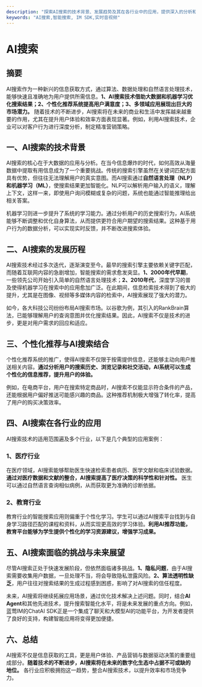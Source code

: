 ```yaml
---
description: "探索AI搜索的技术背景、发展趋势及其在各行业中的应用，提供深入的分析和见解。"
keywords: "AI搜索,智能搜索, IM SDK,实时音视频"
---
```

# AI搜索  

## 摘要  
AI搜索作为一种新兴的信息获取方式，通过算法、数据处理和自然语言处理技术，能够快速且准确地为用户提供所需信息。**1、AI搜索技术借助大数据和机器学习优化搜索结果；2、个性化推荐系统提高用户满意度；3、多领域应用展现出巨大的市场潜力。** 随着技术的不断进步，AI搜索将在未来的商业和生活中发挥越来越重要的作用，尤其在提升用户体验和效率方面表现显著。例如，利用AI搜索技术，企业可以对客户行为进行深度分析，制定精准营销策略。

## 一、AI搜索的技术背景  
AI搜索的核心在于大数据的应用与分析。在当今信息爆炸的时代，如何高效从海量数据中提取有用信息成为了一个重要挑战。传统的搜索引擎虽然在关键词匹配方面具有优势，但往往无法理解用户的真实意图。而AI搜索通过**自然语言处理（NLP）**和**机器学习（ML）**，使搜索结果更加智能化。NLP可以解析用户输入的语义，理解上下文，这样一来，即使用户询问模糊或复杂的问题，系统也能通过智能推理给出相关答案。

机器学习则进一步提升了系统的学习能力。通过分析用户的历史搜索行为，AI系统能够不断调整和优化自身算法，从而提供更符合用户期望的搜索结果。这种基于用户行为的数据分析，可以实现实时反馈，并不断改进搜索体验。

## 二、AI搜索的发展历程  
AI搜索技术经过多次迭代，逐渐演变至今。最早的搜索引擎主要依赖关键字匹配，而随着互联网内容的急剧增加，智能搜索的需求愈发突显。**1、2000年代早期**，一些领先公司开始引入简单的自然语言处理技术；**2、2010年代**，深度学习的普及使得机器学习在搜索中的应用愈加广泛。在此期间，信息检索技术得到了极大的提升，尤其是在图像、视频等多媒体内容的检索中，AI搜索展现了强大的潜力。

如今，各大科技公司纷纷布局AI搜索市场。以谷歌为例，其引入的RankBrain算法，已能够理解用户的查询意图并优化搜索结果。因此，AI搜索不仅是技术的进步，更是对用户需求的回应和适应。

## 三、个性化推荐与AI搜索结合  
个性化推荐系统的推广，使得AI搜索不仅限于按需提供信息，还能够主动向用户推送相关内容。**通过分析用户的搜索历史、浏览记录和社交活动，AI系统可以生成个性化的信息推荐，提升用户的体验。**

例如，在电商平台，用户在搜索特定商品时，AI搜索不仅能显示符合条件的产品，还能根据用户偏好推送可能感兴趣的商品。这种推荐机制极大增强了转化率，提高了用户的购买决策效率。

## 四、AI搜索在各行业的应用  
AI搜索技术的适用范围遍及多个行业，以下是几个典型的应用案例：

### 1、医疗行业  
在医疗领域，AI搜索能够帮助医生快速检索患者病历、医学文献和临床试验数据。**通过对医疗数据和文献的整合，AI搜索提高了医疗决策的科学性和针对性。** 医生可以通过自然语言查询相似病例，从而获取更为准确的诊断依据。

### 2、教育行业  
教育行业的智能搜索应用则偏重于个性化学习。学生可以通过AI搜索平台找到与自身学习路径匹配的课程和资料，从而实现更高效的学习体验。**利用AI推荐功能，教育平台能够为学生提供个性化的学习资源建议，增强学习成果。**

## 五、AI搜索面临的挑战与未来展望  
尽管AI搜索正处于快速发展阶段，但依然面临诸多挑战。**1、隐私问题**，由于AI搜索需要收集用户数据，一旦处理不当，将会导致隐私泄露风险。**2、算法透明性缺乏**，用户往往对搜索结果的生成过程感到困惑，影响了对AI搜索的信任程度。

未来，AI搜索将继续拓展应用场景，通过优化技术解决上述问题。同时，结合**AI Agent**和其他先进技术，提升搜索智能化水平，将是未来发展的重点方向。例如，蓝莺IM的ChatAI SDK正是一个集成了聊天和大模型AI的功能平台，为开发者提供了良好的支持，构建智能应用将变得更加便捷。

## 六、总结  
AI搜索不仅是信息获取的工具，更是用户体验、产品营销与数据驱动决策的重要组成部分。**随着技术的不断进步，AI搜索将在未来的数字化生态中占据不可或缺的地位。** 各行业应积极拥抱这一趋势，整合AI搜索技术，以提升效率和市场竞争力。
